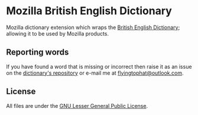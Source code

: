 Mozilla British English Dictionary
==================================
Mozilla dictionary extension which wraps the [British English Dictionary][dictionary]; allowing it to be used by Mozilla products.

Reporting words
---------------
If you have found a word that is missing or incorrect then raise it as an issue on the [dictionary's repository][dictionary-issue] or e-mail me at [flyingtophat@outlook.com][email-me].

License
-------
All files are under the [GNU Lesser General Public License][license].

[dictionary]:https://github.com/FlyingTopHat/British-English-Dictionary
[dictionary-issue]:https://github.com/FlyingTopHat/British-English-Dictionary/issues
[email-me]:flyingtophat@outlook.com
[license]:https://www.gnu.org/copyleft/lesser.html